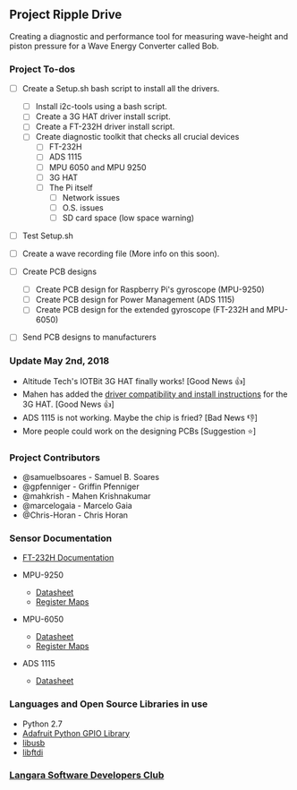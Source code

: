 ## Project Ripple Drive
Creating a diagnostic and performance tool for measuring wave-height and piston pressure for a Wave Energy Converter called Bob.

### Project To-dos
- [ ] Create a Setup.sh bash script to install all the drivers.
  - [ ] Install i2c-tools using a bash script.
  - [ ] Create a 3G HAT driver install script.
  - [ ] Create a FT-232H driver install script.
  - [ ] Create diagnostic toolkit that checks all crucial devices
      - [ ] FT-232H
      - [ ] ADS 1115
      - [ ] MPU 6050 and MPU 9250
      - [ ] 3G HAT
      - [ ] The Pi itself
        - [ ] Network issues
        - [ ] O.S. issues
        - [ ] SD card space (low space warning)
- [ ] Test Setup.sh
- [ ] Create a wave recording file (More info on this soon). 
- [ ] Create PCB designs
  - [ ] Create PCB design for Raspberry Pi's gyroscope (MPU-9250)
  - [ ] Create PCB design for Power Management (ADS 1115)
  - [ ] Create PCB design for the extended gyroscope (FT-232H and MPU-6050)
- [ ] Send PCB designs to manufacturers



### Update May 2nd, 2018
- Altitude Tech's IOTBit 3G HAT finally works! [Good News :+1:]
- Mahen has added the [driver compatibility and install instructions](https://github.com/samuelsoares/RippleDrive/blob/master/3G_HAT/readme.md) for the 3G HAT. [Good News :+1:]
- ADS 1115 is not working. Maybe the chip is fried? [Bad News :-1:]
- More people could work on the designing PCBs [Suggestion :star:]

### Project Contributors
* @samuelbsoares - Samuel B. Soares
* @gpfenniger - Griffin Pfenniger
* @mahkrish - Mahen Krishnakumar
* @marcelogaia - Marcelo Gaia
* @Chris-Horan - Chris Horan

### Sensor Documentation
- [FT-232H Documentation](http://www.ftdichip.com/Support/Documents/DataSheets/ICs/DS_FT232H.pdf)

- MPU-9250
  - [Datasheet](https://www.invensense.com/wp-content/uploads/2015/02/PS-MPU-9250A-01-v1.1.pdf)
  - [Register Maps](http://www.invensense.com/wp-content/uploads/2017/11/RM-MPU-9250A-00-v1.6.pdf)
  
- MPU-6050
  - [Datasheet](https://www.invensense.com/wp-content/uploads/2015/02/MPU-6000-Datasheet1.pdf)
  - [Register Maps](https://www.invensense.com/wp-content/uploads/2015/02/MPU-6000-Register-Map1.pdf)
  
- ADS 1115
  - [Datasheet](http://www.ti.com/lit/ds/symlink/ads1115.pdf)

### Languages and Open Source Libraries in use
- Python 2.7
- [Adafruit Python GPIO Library](https://github.com/adafruit/Adafruit_Python_GPIO)
- [libusb](https://github.com/libusb/libusb)
- [libftdi](https://www.intra2net.com/en/developer/libftdi/)

### [Langara Software Developers Club](https://www.facebook.com/langarasdc)
